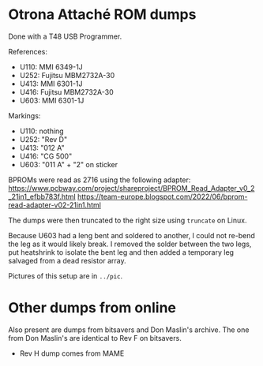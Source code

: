 # Otrona Attaché ROM dumps

Done with a T48 USB Programmer.

References:
* U110: MMI 6349-1J
* U252: Fujitsu MBM2732A-30
* U413: MMI 6301-1J
* U416: Fujitsu MBM2732A-30
* U603: MMI 6301-1J

Markings:
* U110: nothing
* U252: "Rev D"
* U413: "012 A"
* U416: "CG 500"
* U603: "011 A" + "2" on sticker

BPROMs were read as 2716 using the following adapter:
https://www.pcbway.com/project/shareproject/BPROM_Read_Adapter_v0_2_21in1_efbb783f.html
https://team-europe.blogspot.com/2022/06/bprom-read-adapter-v02-21in1.html

The dumps were then truncated to the right size using `truncate` on Linux.

Because U603 had a leng bent and soldered to another, I could not re-bend the leg as it would likely break.
I removed the solder between the two legs, put heatshrink to isolate the bent leg and then added a temporary leg salvaged from a dead resistor array.

Pictures of this setup are in `../pic`.

# Other dumps from online

Also present are dumps from bitsavers and Don Maslin's archive.
The one from Don Maslin's are identical to Rev F on bitsavers.

+ Rev H dump comes from MAME
